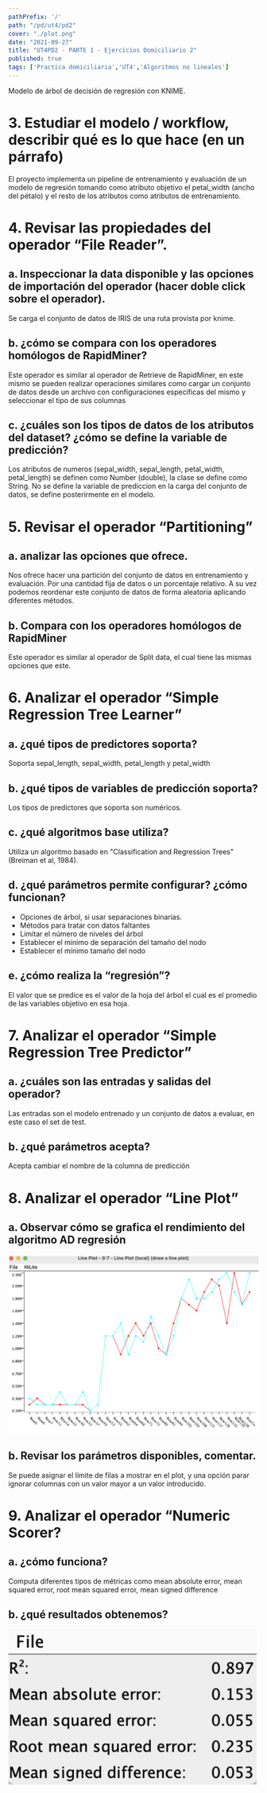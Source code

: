 ```yaml
---
pathPrefix: '/'
path: "/pd/ut4/pd2"
cover: "./plot.png"
date: "2021-09-27"
title: "UT4PD2 - PARTE 1 - Ejercicios Domiciliario 2"
published: true
tags: ['Practica domiciliaria','UT4','Algoritmos no lineales']
---
```


Modelo de árbol de decisión de regresión con KNIME.

# 3. Estudiar el modelo / workflow, describir qué es lo que hace (en un párrafo)

El proyecto implementa un pipeline de entrenamiento y evaluación de un modelo de regresión tomando como atributo objetivo el petal_width (ancho del pétalo) y el resto de los atributos como atributos de entrenamiento.

# 4. Revisar las propiedades del operador “File Reader”.

## a. Inspeccionar la data disponible y las opciones de importación del operador (hacer doble click sobre el operador).

Se carga el conjunto de datos de IRIS de una ruta provista por knime.

## b. ¿cómo se compara con los operadores homólogos de RapidMiner?

Este operador es similar al operador de Retrieve de RapidMiner, en este mismo se pueden realizar operaciones similares como cargar un conjunto de datos desde un archivo con configuraciones especificas del mismo y seleccionar el tipo de sus columnas

## c. ¿cuáles son los tipos de datos de los atributos del dataset? ¿cómo se define la variable de predicción?

Los atributos de numeros (sepal_width, sepal_length, petal_width, petal_length) se definen como Number (double), la clase se define como String. No se define la variable de prediccion en la carga del conjunto de datos, se define posterirmente en el modelo.

# 5. Revisar el operador “Partitioning”

## a. analizar las opciones que ofrece.

Nos ofrece hacer una partición del conjunto de datos en entrenamiento y evaluación. Por una cantidad fija de datos o un porcentaje relativo. A su vez podemos reordenar este conjunto de datos de forma aleatoria aplicando diferentes métodos.

## b. Compara con los operadores homólogos de RapidMiner

Este operador es similar al operador de Split data, el cual tiene las mismas opciones que este.

# 6. Analizar el operador “Simple Regression Tree Learner”

## a. ¿qué tipos de predictores soporta?

Soporta sepal_length, sepal_width, petal_length y petal_width

## b. ¿qué tipos de variables de predicción soporta?

Los tipos de predictores que soporta son numéricos.

## c. ¿qué algoritmos base utiliza?

Utiliza un algoritmo basado en ​​"Classification and Regression Trees" (Breiman et al, 1984).

## d. ¿qué parámetros permite configurar? ¿cómo funcionan?

- Opciones de árbol, si usar separaciones binarias.
- Métodos para tratar con datos faltantes
- Limitar el número de niveles del árbol
- Establecer el mínimo de separación del tamaño del nodo
- Establecer el mínimo tamaño del nodo

## e. ¿cómo realiza la “regresión”?

El valor que se predice es el valor de la hoja del árbol el cual es el promedio de las variables objetivo en esa hoja.

# 7. Analizar el operador “Simple Regression Tree Predictor”

## a. ¿cuáles son las entradas y salidas del operador?

Las entradas son el modelo entrenado y un conjunto de datos a evaluar, en este caso el set de test.

## b. ¿qué parámetros acepta?

Acepta cambiar el nombre de la columna de predicción

# 8. Analizar el operador “Line Plot”

## a. Observar cómo se grafica el rendimiento del algoritmo AD regresión

![plot](https://github.com/JuanFKurucz/ia-portfolio/blob/main/content/posts/ut/ut4/pd/pd2/plot.png)

## b. Revisar los parámetros disponibles, comentar.

Se puede asignar el límite de filas a mostrar en el plot, y una opción parar ignorar columnas con un valor mayor a un valor introducido.

# 9. Analizar el operador “Numeric Scorer?

## a. ¿cómo funciona?

Computa diferentes tipos de métricas como mean absolute error, mean squared error, root mean squared error, mean signed difference

## b. ¿qué resultados obtenemos?

![results](https://github.com/JuanFKurucz/ia-portfolio/blob/main/content/posts/ut/ut4/pd/pd2/results.png)
